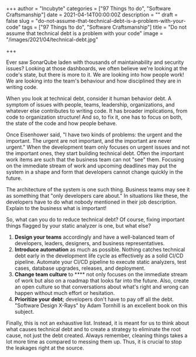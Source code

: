 +++
author = "Incubyte"
categories = ["97 Things !to do", "Software Craftsmanship"]
date = 2021-04-14T00:00:00Z
description = ""
draft = false
slug = "do-not-assume-that-technical-debt-is-a-problem-with-your-code"
tags = ["97 Things !to do", "Software Craftsmanship"]
title = "Do not assume that technical debt is a problem with your code"
image = "/images/2021/04/technical-debt.jpg"

+++


Ever saw SonarQube laden with thousands of maintainability and security issues? Looking at those dashboards, we often believe we're looking at the code's state, but there is more to it. We are looking into how people work! We are looking into the team's behaviour and how disciplined they are in writing code.

When you look at technical debt, consider it human behavior debt. A symptom of issues with people, teams, leadership, organizations, and whatever else contributes to writing code. It has broader implications, from code to organization structure! And so, to fix it, one has to focus on both, the state of the code and how people behave.

Once Eisenhower said, "I have two kinds of problems: the urgent and the important. The urgent are not important, and the important are never urgent." When the development team only focuses on urgent issues and not the important ones, they start building technical debt. Often the important work items are such that the business team can not "see" them. Focusing on the immediate stream of work and upcoming deadlines may put the system in a shape and form that developers cannot change quickly in the future.

The architecture of the system is one such thing. Business teams may see it as something that "only developers care about." In situations like these, the developers have to do what nobody mentioned in their job description. Explain to the business what is important!

So, what can you do to reduce technical debt? Of course, fixing important things flagged by your static analyzer is one, but what else?

1. **Design your teams** accordingly and have a well-balanced team of developers, leaders, designers, and business representatives.
2. **Introduce automation** as much as possible. Nothing catches technical debt early in the development life cycle as effectively as a solid CI/CD pipeline. Automate your CI/CD pipeline to execute static analyzers, test cases, database upgrades, releases, and deployment.
3. **Change team culture** to **** not only focuses on the immediate stream of work but also on a roadmap that looks far into the future. Also, create an open culture so that conversations about what's right and wrong can happen without much effort or hesitation.
4. **Prioritize your debt**; developers don't have to pay off all the debt. "Software Design X-Rays" by Adam Tornhill is an excellent book on this subject.

Finally, this is not an exhaustive list. Instead, it is meant for us to think about what causes technical debt and to create a strategy to eliminate the root cause, not just the debt created. Always remember, cleaning things takes a lot more time as compared to messing them up. Thus, it is crucial to stop the leakages right at the source.


